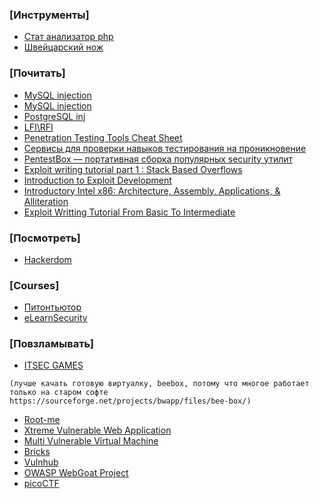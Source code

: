 ### [Инструменты]
* [Стат анализатор php](http://rips-scanner.sourceforge.net/)
* [Швейцарский нож](https://portswigger.net/burp)

### [Почитать]
* [MySQL injection](https://rdot.org/forum/showthread.php?t=124)
* [MySQL injection](https://rdot.org/forum/showthread.php?t=826)
* [PostgreSQL inj](https://rdot.org/forum/showthread.php?t=24)
* [LFI\RFI](https://rdot.org/forum/showthread.php?t=343)
* [Penetration Testing Tools Cheat Sheet](https://highon.coffee/blog/penetration-testing-tools-cheat-sheet/)
* [Сервисы для проверки навыков тестирования на проникновение](https://habr.com/company/pentestit/blog/261569/)
* [PentestBox — портативная сборка популярных security утилит](https://habr.com/company/pentestit/blog/260913/)
* [Exploit writing tutorial part 1 : Stack Based Overflows](https://www.corelan.be/index.php/2009/07/19/exploit-writing-tutorial-part-1-stack-based-overflows/)
* [Introduction to Exploit Development](http://www.fuzzysecurity.com/tutorials/expDev/1.html)
* [Introductory Intel x86: Architecture, Assembly, Applications, & Alliteration](http://opensecuritytraining.info/IntroX86.html)
* [Exploit Writting Tutorial From Basic To Intermediate](http://x9090.blogspot.com/2010/03/tutorial-exploit-writting-tutorial-from.html)

### [Посмотреть]
* [Hackerdom](https://www.youtube.com/user/h4ckerdom/)

### [Courses]
* [Питонтьютор](http://pythontutor.ru/)
* [eLearnSecurity](https://www.elearnsecurity.com/)

### [Повзламывать]
* [ITSEC GAMES](http://www.itsecgames.com/) 
```
(лучше качать готовую виртуалку, beebox, потому что многое работает только на старом софте
https://sourceforge.net/projects/bwapp/files/bee-box/)
```
* [Root-me](https://root-me.org)
* [Xtreme Vulnerable Web Application](https://github.com/s4n7h0/xvwa)
* [Multi Vulnerable Virtual Machine](https://canyoupwn.me/kevgir-vulnerable-vm/)
* [Bricks](https://sechow.com/bricks/docs/)
* [Vulnhub](https://www.vulnhub.com/)
* [OWASP WebGoat Project](https://www.owasp.org/index.php/Category:OWASP_WebGoat_Project)
* [picoCTF](https://picoctf.com/)
